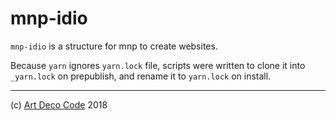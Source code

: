 # mnp-idio

`mnp-idio` is a structure for mnp to create websites.

Because `yarn` ignores `yarn.lock` file, scripts were written to clone it into
`_yarn.lock` on prepublish, and rename it to `yarn.lock` on install.

---

(c) [Art Deco Code][1] 2018

[1]: https://artdeco.bz
